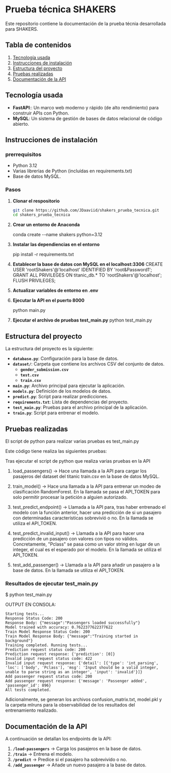 # Prueba técnica SHAKERS

Este repositorio contiene la documentación de la prueba técnia desarrollada para SHAKERS.

## Tabla de contenidos
1. [Tecnología usada](#tecnología-usada)
2. [Instrucciones de instalación](#instrucciones-de-instalación)
3. [Estructura del proyecto](#estructura-del-proyecto)
4. [Pruebas realizadas](#pruebas-realizadas)
5. [Documentación de la API](#documentación-de-la-api)


## Tecnología usada

- **FastAPI**:: Un marco web moderno y rápido (de alto rendimiento) para construir APIs con Python.
- **MySQL**: Un sistema de gestión de bases de datos relacional de código abierto.


## Instrucciones de instalación

### prerrequisitos

- Python 3.12
- Varias librerías de Python (incluídas en requirements.txt)
- Base de datos MySQL.



### Pasos

1. **Clonar el respositorio**

    ```sh
    git clone https://github.com/JDaaviid/shakers_prueba_tecnica.git
    cd shakers_prueba_tecnica
    ```
2. **Crear un entorno de Anaconda**

    conda create --name shakers python=3.12


3. **Instalar las dependiencias en el entorno**

    pip install -r requirements.txt

4. **Establecer la base de datos con MySQL en el localhost:3306**
    CREATE USER 'rootShakers'@'localhost' IDENTIFIED BY 'root&Password1';
    GRANT ALL PRIVILEGES ON titanic_db.* TO 'rootShakers'@'localhost';
    FLUSH PRIVILEGES;

5. **Actualizar variables de entorno en .env**

4. **Ejecutar la API en el puerto 8000**

    python main.py

5. **Ejecutar el archivo de pruebas test_main.py**
    python test_main.py


## Estructura del proyecto

La estructura del proyecto es la siguiente:

- **`database.py`**: Configuración para la base de datos.
- **`dataset/`**: Carpeta que contiene los archivos CSV del conjunto de datos.
  - **`gender_submission.csv`**
  - **`test.csv`**
  - **`train.csv`**
- **`main.py`**: Archivo principal para ejecutar la aplicación.
- **`models.py`**: Definición de los modelos de datos.
- **`predict.py`**: Script para realizar predicciones.
- **`requirements.txt`**: Lista de dependencias del proyecto.
- **`test_main.py`**: Pruebas para el archivo principal de la aplicación.
- **`train.py`**: Script para entrenar el modelo.


## Pruebas realizadas
El script de python para realizar varias pruebas es test_main.py

Este código tiene realiza las siguientes pruebas:

Tras ejecutar el script de python que realiza varias pruebas en la API
1. load_passengers() -> Hace una llamada a la API para cargar los pasajeros del dataset del titanic train.csv en la base de datos MySQL.

2. train_model() -> Hace una llamada a la API para entrenar un modeo de clasificación RandomForest. En la llamada se pasa el API_TOKEN para solo permitir procesar la petición a alguien autorizado.

3. test_predict_endpoint() -> Llamada a la API para, tras haber entrenado el modelo con la función anterior, hacer una predicción de si un pasajero con determinadas características sobrevivió o no. En la llamada se utiliza el API_TOKEN.

4. test_predict_invalid_input() -> Llamada a la API para hacer una predicción de un pasajero con valores con tipos no válidos. Concretamente, "Pclass" se pasa como un valor string en lugar de un integer, el cual es el esperado por el modelo. En la llamada se utiliza el API_TOKEN.

5. test_add_passenger() -> Llamada a la API para añadir un pasajero a la base de datos. En la llamada se utiliza el API_TOKEN.


### Resultados de ejecutar test_main.py
$ python test_main.py 

OUTPUT EN CONSOLA:
```
Starting tests...
Response Status Code: 200
Response Body: {"message":"Passengers loaded successfully"}
Model trained with accuracy: 0.7622377622377622
Train Model Response Status Code: 200
Train Model Response Body: {"message":"Training started in background"}
Training completed. Running tests...
Prediction request status code: 200
Prediction request response: {'prediction': [0]}
Invalid input request status code: 422
Invalid input request response: {'detail': [{'type': 'int_parsing', 'loc': ['body', 'Pclass'], 'msg': 'Input should be a valid integer, unable to parse string as an integer', 'input': 'invalid'}]}
Add passenger request status code: 200
Add passenger request response: {'message': 'Passenger added', 'passenger_id': 896}
All tests completed.
```

Adicionalmente, se generan los archivos confusion_matrix.txt, model.pkl y la carpeta mlruns para la observabilidad de los resultados del entrenamiento realizado.


## Documentación de la API

A continuación se detallan los endpoints de la API:

1. **`/load-passengers`** -> Carga los pasajeros en la base de datos.
2. **`/train`** -> Entrena el modelo.
3. **`/predict`** -> Predice si el pasajero ha sobrevivido o no.
4. **`/add_passenger`** -> Añade un nuevo pasajero a la base de datos.





